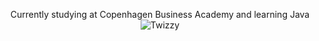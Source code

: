 <p <b align="center">Currently studying at Copenhagen Business Academy and learning Java 
<picture>
<picture align="center">
 <source media="(prefers-color-scheme: dark)" srcset= "https://media.tenor.com/VLeS4neQXoAAAAAC/yeat-twizzy.gif">
 <source media="(prefers-color-scheme: light)" srcset="https://media.tenor.com/VLeS4neQXoAAAAAC/yeat-twizzy.gif">
 <img alt="Twizzy" src="https://media.tenor.com/VLeS4neQXoAAAAAC/yeat-twizzy.gif">
</picture>
 </p> </b>
